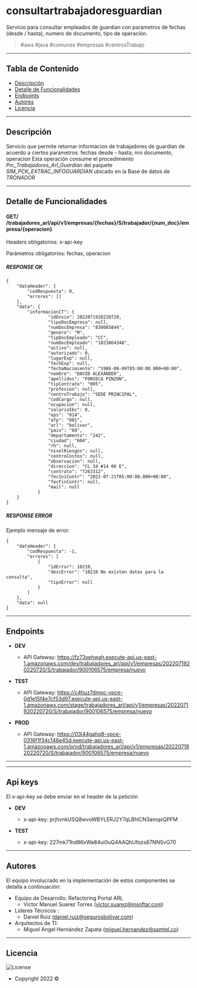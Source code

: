 # consultartrabajadoresguardian

Servicio para consultar empleados de guardian con parametros de fechas (desde / hasta), numero de documento, tipo de operación.

>  #aws #java #comunes #empresas #centrosTrabajo

---
## Tabla de Contenido

- [Descripción](#descripción)
- [Detalle de Funcionalidades](#detalle-de-funcionalidades)
- [Endpoints](#endpoints)
- [Autores](#autores)
- [Licencia](#licencia)
---

## Descripción

Servicio que permite retornar informacion de trabajadores de guardian de acuerdo a ciertos parametros: fechas desde - hasta, nro documento, operacion
Esta operación consume el procedimiento *Prc_Trabajadores_Arl_Guardian* del paquete *SIM_PCK_EXTRAC_INFOGUARDIAN* ubicado en la Base de datos de *TRONADOR*




---

## Detalle de Funcionalidades

#### GET/ /trabajadores_arl/api/v1/empresas/{fechas}/S/trabajador/{num_doc}/empresa/{operacion}


Headers obligatorios: x-api-key

Parámetros obligatorios: fechas, operacion


##### RESPONSE OK
```
{
    "dataHeader": {
        "codRespuesta": 0,
        "errores": []
    },
    "data": {
        "informacionCT": {
                "idEnvio": 2022071920220720,
                "tipoDocEmpresa": null,
                "numDocEmpresa": "830085844",
                "genero": "M",
                "tipDocEmpleado": "CC",
                "numDocEmpleado": "1023864348",
                "activo": null,
                "autorizado": 0,
                "lugarExp": null,
                "fechExp": null,
                "fechaNacimiento": "1986-08-09T05:00:00.000+00:00",
                "nombre": "DAVID ALEXANDER",
                "apellidos": "FONSECA PINZON",
                "tipContrato": "005",
                "profesion": null,
                "centroTrabajo": "SEDE PRINCIPAL",
                "codCargo": null,
                "ocupacion": null,
                "salarioIbc": 0,
                "eps": "014",
                "afp": "001",
                "arl": "bolivar",
                "pais": "68",
                "departamento": "242",
                "ciudad": "604",
                "rh": null,
                "nivelRiesgos": null,
                "centroCostos": null,
                "observacion": null,
                "direccion": "CL 34 #14 00 E",
                "contrato": "7263312",
                "fecIniContr": "2022-07-21T05:00:00.000+00:00",
                "fecFinContr": null,
                "mail": null
            }
    }
}
```

##### RESPONSE ERROR
Ejemplo mensaje de error:
```
{
    "dataHeader": {
        "codRespuesta": -1,
        "errores": [
            {
                "idError": 10210,
                "descError": "10210 No existen datos para la consulta",
                "tipoError": null
            }
        ]
    },
    "data": null
}

```

---
## Endpoints

- **DEV**
  - API Gateway: https://fz73xehwah.execute-api.us-east-1.amazonaws.com/dev/trabajadores_arl/api/v1/empresas/2022071920220720/S/trabajador/900106575/empresa/nuevo

- **TEST**
  - API Gateway: https://c4huz7dmpc-vpce-0d1e15f4e7cf53d97.execute-api.us-east-1.amazonaws.com/stage/trabajadores_arl/api/v1/empresas/2022071920220720/S/trabajador/900106575/empresa/nuevo

- **PROD**
  - API Gateway: https://03l44gahq8-vpce-0316f1f34c146e45d.execute-api.us-east-1.amazonaws.com/prod/trabajadores_arl/api/v1/empresas/2022071920220720/S/trabajador/900106575/empresa/nuevo

---



---
## Api keys

El x-api-key se debe enviar en el header de la petición

- **DEV**
  - x-api-key: prjhvnkUSQ8wvoWBYLERJ2Y7qLBhlCN3amqsQPFM

- **TEST**
  - x-api-key: 227mk71hd86xWa84ui0uQ4AAQhUfozs87NNSvG70

---




## Autores

El equipo involucrado en la implementación de estos componentes se detalla a continuación:

- Equipo de Desarrollo: Refactoring Portal ARL
    - Victor Manuel Suarez Torres (victor.suarez@insoftar.com)
- Lideres Técnicos :
    - Daniel Ruiz (daniel.ruiz@segurosbolivar.com)
- Arquitectos de TI:
    - Miguel Angel Hernández Zapata (miguel.hernandez@samtel.co)
---


## Licencia

![License](https://img.shields.io/badge/Licencia-Seguros%20Bolivar-green)
- Copyright 2022 ©